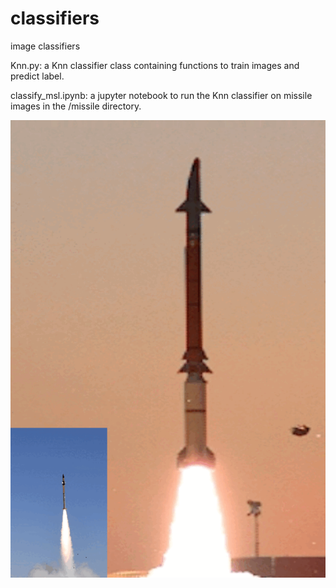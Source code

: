 # classifiers
 image classifiers

Knn.py: a Knn classifier class containing functions to train images and predict label.

classify_msl.ipynb: a jupyter notebook to run the Knn classifier on missile images in the /missile directory. 


![](https://github.com/C4dynamics/classifiers/blob/main/irondome.gif)



